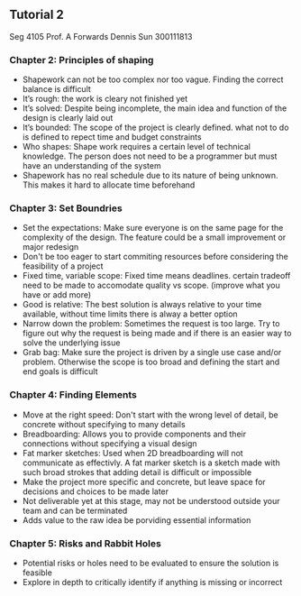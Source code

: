 ## Tutorial 2
Seg 4105
Prof. A Forwards
Dennis Sun 300111813


### Chapter 2: Principles of shaping

- Shapework can not be too complex nor too vague. Finding the correct balance is difficult
- It’s rough: the work is cleary not finished yet
- It’s solved: Despite being incomplete, the main idea and function of the design is clearly laid out
- It’s bounded: The scope of the project is clearly defined. what not to do is defined to repect time and budget constraints
- Who shapes: Shape work requires a certain level of technical knowledge. The person does not need to be a programmer but must have an understanding of the system
- Shapework has no real schedule due to its nature of being unknown. This makes it hard to allocate time beforehand

### Chapter 3: Set Boundries

- Set the expectations: Make sure everyone is on the same page for the complexity of the design. The feature could be a small improvement or major redesign
- Don't be too eager to start commiting resources before considering the feasibility of a project
- Fixed time, variable scope: Fixed time means deadlines. certain tradeoff need to be made to accomodate quality vs scope. (improve what you have or add more)
- Good is relative: The best solution is always relative to your time available, without time limits there is alway a better option
- Narrow down the problem: Sometimes the request is too large. Try to figure out why the request is being made and if there is an easier way to solve the underlying issue
- Grab bag: Make sure the project is driven by a single use case and/or problem. Otherwise the scope is too broad and defining the start and end goals is difficult

### Chapter 4: Finding Elements

- Move at the right speed: Don't start with the wrong level of detail, be concrete without specifying to many details
- Breadboarding: Allows you to provide components and their connections without specifying a visual design
- Fat marker sketches: Used when 2D breadboarding will not communicate as effectivly. A fat marker sketch is a sketch made with such broad strokes that adding detail is difficult or
impossible
- Make the project more specific and concrete, but leave space for decisions and choices to be made later
- Not deliverable yet at this stage, may not be understood outside your team and can be terminated
- Adds value to the raw idea be porviding essential information

### Chapter 5: Risks and Rabbit Holes

- Potential risks or holes need to be evaluated to ensure the solution is feasible
- Explore in depth to critically identify if anything is missing or incorrect